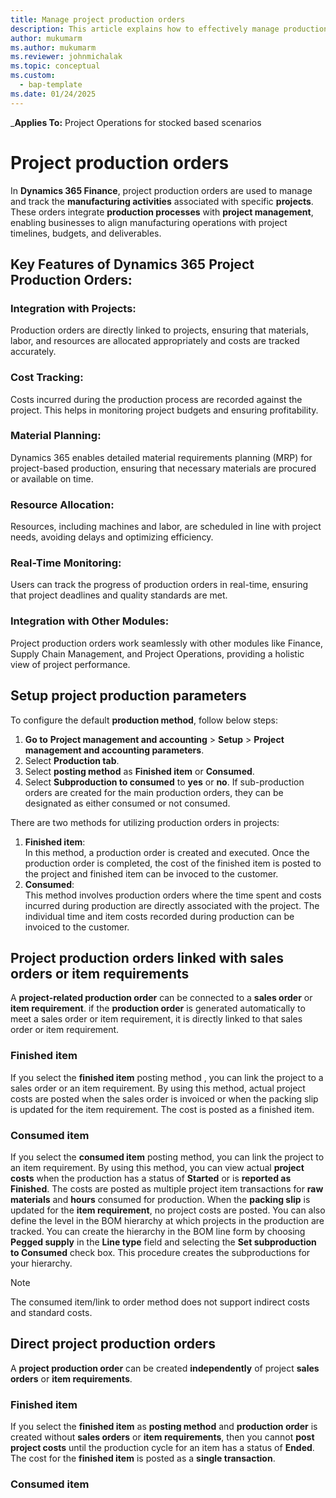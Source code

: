 ```yaml
---
title: Manage project production orders
description: This article explains how to effectively manage production orders related to projects.
author: mukumarm
ms.author: mukumarm
ms.reviewer: johnmichalak
ms.topic: conceptual
ms.custom: 
  - bap-template
ms.date: 01/24/2025
---
```


_**Applies To:** Project Operations for stocked based scenarios

# Project production orders
In **Dynamics 365 Finance**, project production orders are used to manage and track the **manufacturing activities** associated with specific **projects**. These orders integrate **production processes** with **project management**, 
enabling businesses to align manufacturing operations with project timelines, budgets, and deliverables.

## Key Features of Dynamics 365 Project Production Orders:
### Integration with Projects:
Production orders are directly linked to projects, ensuring that materials, labor, and resources are allocated appropriately and costs are tracked accurately.
### Cost Tracking:
Costs incurred during the production process are recorded against the project. This helps in monitoring project budgets and ensuring profitability.
### Material Planning:
Dynamics 365 enables detailed material requirements planning (MRP) for project-based production, ensuring that necessary materials are procured or available on time.
### Resource Allocation:
Resources, including machines and labor, are scheduled in line with project needs, avoiding delays and optimizing efficiency.
### Real-Time Monitoring:
Users can track the progress of production orders in real-time, ensuring that project deadlines and quality standards are met.
### Integration with Other Modules:
Project production orders work seamlessly with other modules like Finance, Supply Chain Management, and Project Operations, providing a holistic view of project performance.

## Setup project production parameters

To configure the default **production method**, follow below steps:
1. **Go to** **Project management and accounting** > **Setup** > **Project management and accounting parameters**.
2. Select **Production tab**.
3. Select **posting method** as **Finished item** or **Consumed**.
4. Select **Subproduction to consumed** to **yes** or **no**. If sub-production orders are created for the main production orders, they can be designated as either consumed or not consumed. 

There are two methods for utilizing production orders in projects:
1. **Finished item**:  
   In this method, a production order is created and executed.
   Once the production order is completed, the cost of the finished item is posted to the project and finished item can be invoced to the customer.
2. **Consumed**:  
   This method involves production orders where the time spent and costs incurred during production are directly associated with the project.
   The individual time and item costs recorded during production can be invoiced to the customer.
       
## Project production orders linked with sales orders or item requirements
A **project-related production order** can be connected to a **sales order** or **item requirement**. if the **production order** is generated automatically to meet a sales order or item requirement, 
it is directly linked to that sales order or item requirement.

### Finished item
If you select the **finished item** posting method , you can link the project to a sales order or an item requirement. By using this method, actual project costs are posted when the sales order is invoiced or when the packing slip is updated for the item requirement. The cost is posted as a finished item.

### Consumed item
If you select the **consumed item** posting method, you can link the project to an item requirement. 
By using this method, you can view actual **project costs** when the production has a status of **Started** or is **reported as Finished**. 
The costs are posted as multiple project item transactions for **raw materials** and **hours** consumed for production. 
When the **packing slip** is updated for the **item requirement**, no project costs are posted. 
You can also define the level in the BOM hierarchy at which projects in the production are tracked. 
You can create the hierarchy in the BOM line form by choosing **Pegged supply** in the **Line type** field and selecting the **Set subproduction to Consumed** check box. This procedure creates the subproductions for your hierarchy.

> [!NOTE]
 The consumed item/link to order method does not support indirect costs and standard costs.

## Direct project production orders
A **project production order** can be created **independently** of project **sales orders** or **item requirements**. 

### Finished item
If you select the **finished item** as **posting method** and **production order** is created without **sales orders** or **item requirements**,
then you cannot **post project costs** until the production cycle for an item has a status of **Ended**. The cost for the **finished item** is posted as a **single transaction**.

### Consumed item

